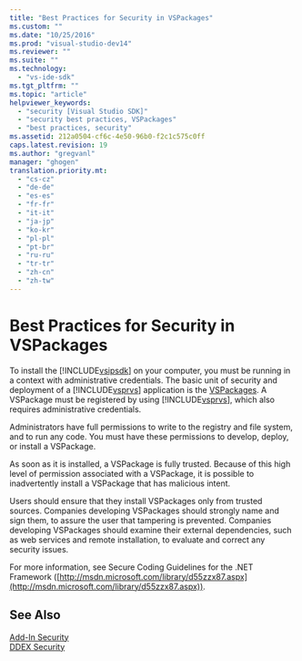 ```yaml
---
title: "Best Practices for Security in VSPackages"
ms.custom: ""
ms.date: "10/25/2016"
ms.prod: "visual-studio-dev14"
ms.reviewer: ""
ms.suite: ""
ms.technology: 
  - "vs-ide-sdk"
ms.tgt_pltfrm: ""
ms.topic: "article"
helpviewer_keywords: 
  - "security [Visual Studio SDK]"
  - "security best practices, VSPackages"
  - "best practices, security"
ms.assetid: 212a0504-cf6c-4e50-96b0-f2c1c575c0ff
caps.latest.revision: 19
ms.author: "gregvanl"
manager: "ghogen"
translation.priority.mt: 
  - "cs-cz"
  - "de-de"
  - "es-es"
  - "fr-fr"
  - "it-it"
  - "ja-jp"
  - "ko-kr"
  - "pl-pl"
  - "pt-br"
  - "ru-ru"
  - "tr-tr"
  - "zh-cn"
  - "zh-tw"
---
```

# Best Practices for Security in VSPackages
To install the [!INCLUDE[vsipsdk](../extensibility/includes/vsipsdk_md.md)] on your computer, you must be running in a context with administrative credentials. The basic unit of security and deployment of a [!INCLUDE[vsprvs](../code-quality/includes/vsprvs_md.md)] application is the [VSPackages](../extensibility-internals/vspackages.md). A VSPackage must be registered by using [!INCLUDE[vsprvs](../code-quality/includes/vsprvs_md.md)], which also requires administrative credentials.  
  
 Administrators have full permissions to write to the registry and file system, and to run any code. You must have these permissions to develop, deploy, or install a VSPackage.  
  
 As soon as it is installed, a VSPackage is fully trusted. Because of this high level of permission associated with a VSPackage, it is possible to inadvertently install a VSPackage that has malicious intent.  
  
 Users should ensure that they install VSPackages only from trusted sources. Companies developing VSPackages should strongly name and sign them, to assure the user that tampering is prevented. Companies developing VSPackages should examine their external dependencies, such as web services and remote installation, to evaluate and correct any security issues.  
  
 For more information, see Secure Coding Guidelines for the .NET Framework ([http://msdn.microsoft.com/library/d55zzx87.aspx](http://msdn.microsoft.com/library/d55zzx87.aspx)).  
  
## See Also  
 [Add-In Security](../Topic/Add-In%20Security.md)   
 [DDEX Security](http://msdn.microsoft.com/en-us/44a52a70-5c98-450e-993d-4a3b32f69ba8)